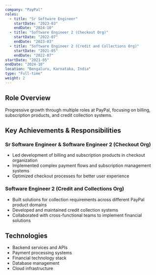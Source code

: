 ```yaml
---
company: "PayPal"
roles: 
  - title: "Sr Software Engineer"
    startDate: "2023-03"
    endDate: "2024-10"
  - title: "Software Engineer 2 (Checkout Org)"
    startDate: "2022-07"
    endDate: "2023-03"
  - title: "Software Engineer 2 (Credit and Collections Org)"
    startDate: "2021-05"
    endDate: "2022-07"
startDate: "2021-05"
endDate: "2024-10"
location: "Bengaluru, Karnataka, India"
type: "Full-time"
weight: 2
---
```


## Role Overview
Progressive growth through multiple roles at PayPal, focusing on billing, subscription products, and credit collection systems.

## Key Achievements & Responsibilities

### Sr Software Engineer & Software Engineer 2 (Checkout Org)
- Led development of billing and subscription products in checkout organization
- Implemented complex payment flows and subscription management systems
- Optimized checkout processes for better user experience

### Software Engineer 2 (Credit and Collections Org)
- Built solutions for collection requirements across different PayPal product domains
- Developed and maintained credit collection systems
- Collaborated with cross-functional teams to implement financial solutions

## Technologies
- Backend services and APIs
- Payment processing systems
- Financial technology stack
- Database management
- Cloud infrastructure 